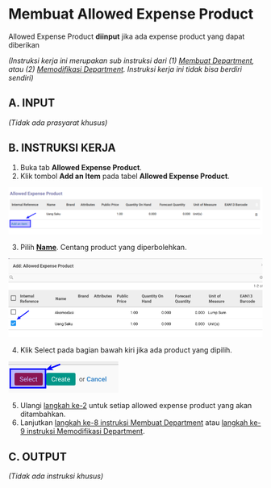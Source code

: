 # Membuat Allowed Expense Product

Allowed Expense Product **diinput** jika ada expense product yang dapat diberikan

*(Instruksi kerja ini merupakan sub instruksi dari (1) [Membuat Department](./membuat.md), atau (2) [Memodifikasi Department](./memodifikasi.md). Instruksi kerja ini tidak bisa berdiri sendiri)*

## A. INPUT

*(Tidak ada prasyarat khusus)*

## B. INSTRUKSI KERJA

1. Buka tab **Allowed Expense Product**.
2. <a name="l2">Klik</a> tombol **Add an Item** pada tabel **Allowed Expense Product**.

![](../../img/Allowed-Expense-Product/tombol-add.png)

3. Pilih **[Name](./penjelasan.md#bagian-all-allowed-expense-product)**. Centang product yang diperbolehkan.

![](../../img/Allowed-Expense-Product/tabel-pilihan.png)

4. Klik Select pada bagian bawah kiri jika ada product yang dipilih.

![](../../img/Allowed-Expense-Product/tombol-select.png)

5. Ulangi [langkah ke-2](#l2) untuk setiap allowed expense product yang akan ditambahkan.
6. Lanjutkan [langkah ke-8 instruksi Membuat Department](./membuat.md#l8) atau [langkah ke-9 instruksi Memodifikasi Department](./memodifikasi.md#l9).

## C. OUTPUT

*(Tidak ada instruksi khusus)*
